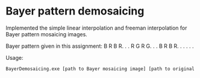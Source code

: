 # Bayer pattern demosaicing

Implemented the simple linear interpolation and freeman interpolation for Bayer pattern mosaicing images.

Bayer pattern given in this assignment:
B R B R. . .
R G R G. . .
B R B R. . .
. . .

Usage: 
```bat
BayerDemosaicing.exe [path to Bayer mosaicing image] [path to original image]
```
